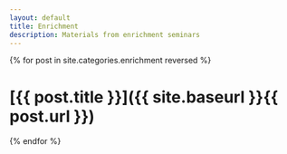 ```yaml
---
layout: default
title: Enrichment
description: Materials from enrichment seminars
---
```


{% for post in site.categories.enrichment reversed %}
# [{{ post.title }}]({{ site.baseurl }}{{ post.url }})
{% endfor %}
